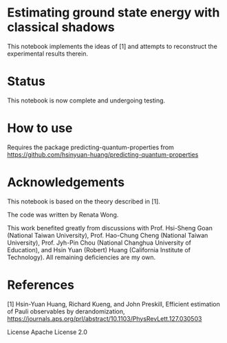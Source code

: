# Estimating ground state energy with classical shadows
This notebook implements the ideas of [1] and attempts to reconstruct the experimental results therein.

# Status
This notebook is now complete and undergoing testing. 

# How to use
Requires the package predicting-quantum-properties from https://github.com/hsinyuan-huang/predicting-quantum-properties

# Acknowledgements
This notebook is based on the theory described in [1].

The code was written by Renata Wong.

This work benefited greatly from discussions with Prof. Hsi-Sheng Goan (National Taiwan University), Prof. Hao-Chung Cheng (National Taiwan University), Prof. Jyh-Pin Chou (National Changhua University of Education), and Hsin Yuan (Robert) Huang (California Institute of Technology). All remaining deficiencies are my own.

# References
[1] Hsin-Yuan Huang, Richard Kueng, and John Preskill, Efficient estimation of Pauli observables by derandomization, https://journals.aps.org/prl/abstract/10.1103/PhysRevLett.127.030503

License
Apache License 2.0
